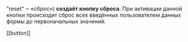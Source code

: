 "reset" ‒ «сброс») **создаёт кнопку сброса**. При активации данной кнопки происходит сброс всех введённых пользователем данных формы до первоначальных значений.

[[button]]